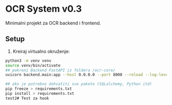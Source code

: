 # OCR System v0.3

Minimalni projekt za OCR backend i frontend.

## Setup

1. Kreiraj virtualno okruženje:
```bash
python3 -m venv venv
source venv/bin/activate
## pokreni Backend FastAPI iz foldera /ocr-core/
uvicorn backend.main:app --host 0.0.0.0 --port 8000 --reload --log-level debug

## ako je potrebno dohvatiti sve pakete (SQLalchemy, Python itd)
pip freeze > requirements.txt
pip install > requirements.txt
test2# Test za hook
